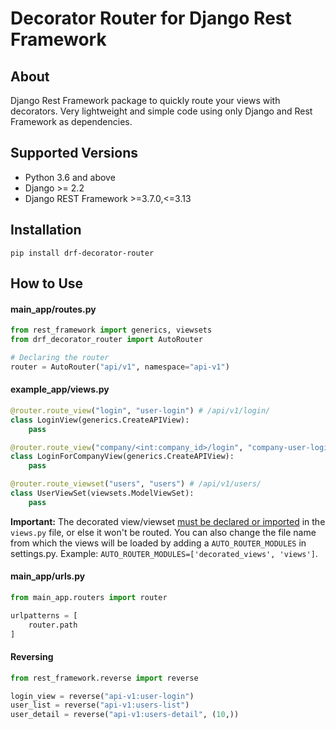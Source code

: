 Decorator Router for Django Rest Framework
==========================================

About
-----
Django Rest Framework package to quickly route your views with decorators.
Very lightweight and simple code using only Django and Rest Framework as dependencies.

Supported Versions
------------------
* Python 3.6 and above
* Django >= 2.2
* Django REST Framework >=3.7.0,<=3.13

Installation
------------
```shell
pip install drf-decorator-router
```

How to Use
----------

#### main_app/routes.py
```python
from rest_framework import generics, viewsets
from drf_decorator_router import AutoRouter

# Declaring the router
router = AutoRouter("api/v1", namespace="api-v1")
```

#### example_app/views.py
```python
@router.route_view("login", "user-login") # /api/v1/login/
class LoginView(generics.CreateAPIView):
    pass

@router.route_view("company/<int:company_id>/login", "company-user-login") # /api/v1/company/10/login/
class LoginForCompanyView(generics.CreateAPIView):
    pass

@router.route_viewset("users", "users") # /api/v1/users/
class UserViewSet(viewsets.ModelViewSet):
    pass
```
<b>Important:</b> The decorated view/viewset <u>must be declared or imported</u> in the `views.py` file, or else it 
won't be routed. You can also change the file name from which the views will be loaded by adding a `AUTO_ROUTER_MODULES` 
in settings.py. Example: `AUTO_ROUTER_MODULES=['decorated_views', 'views']`.

#### main_app/urls.py
```python
from main_app.routers import router

urlpatterns = [
    router.path
]
```

#### Reversing
```python
from rest_framework.reverse import reverse

login_view = reverse("api-v1:user-login")
user_list = reverse("api-v1:users-list")
user_detail = reverse("api-v1:users-detail", (10,))
```